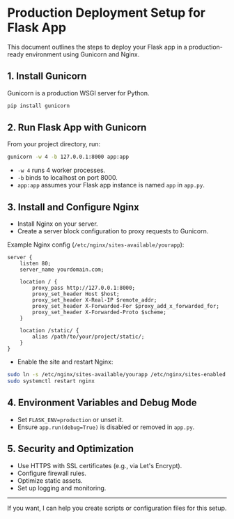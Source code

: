 # Production Deployment Setup for Flask App

This document outlines the steps to deploy your Flask app in a production-ready environment using Gunicorn and Nginx.

## 1. Install Gunicorn

Gunicorn is a production WSGI server for Python.

```bash
pip install gunicorn
```

## 2. Run Flask App with Gunicorn

From your project directory, run:

```bash
gunicorn -w 4 -b 127.0.0.1:8000 app:app
```

- `-w 4` runs 4 worker processes.
- `-b` binds to localhost on port 8000.
- `app:app` assumes your Flask app instance is named `app` in `app.py`.

## 3. Install and Configure Nginx

- Install Nginx on your server.
- Create a server block configuration to proxy requests to Gunicorn.

Example Nginx config (`/etc/nginx/sites-available/yourapp`):

```
server {
    listen 80;
    server_name yourdomain.com;

    location / {
        proxy_pass http://127.0.0.1:8000;
        proxy_set_header Host $host;
        proxy_set_header X-Real-IP $remote_addr;
        proxy_set_header X-Forwarded-For $proxy_add_x_forwarded_for;
        proxy_set_header X-Forwarded-Proto $scheme;
    }

    location /static/ {
        alias /path/to/your/project/static/;
    }
}
```

- Enable the site and restart Nginx:

```bash
sudo ln -s /etc/nginx/sites-available/yourapp /etc/nginx/sites-enabled
sudo systemctl restart nginx
```

## 4. Environment Variables and Debug Mode

- Set `FLASK_ENV=production` or unset it.
- Ensure `app.run(debug=True)` is disabled or removed in `app.py`.

## 5. Security and Optimization

- Use HTTPS with SSL certificates (e.g., via Let's Encrypt).
- Configure firewall rules.
- Optimize static assets.
- Set up logging and monitoring.

---

If you want, I can help you create scripts or configuration files for this setup.
